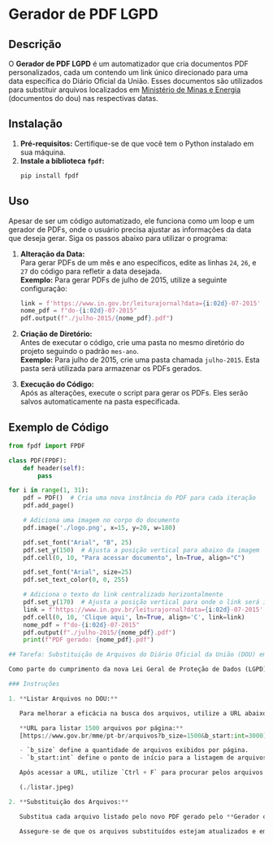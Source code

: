 # Gerador de PDF LGPD

## Descrição

O **Gerador de PDF LGPD** é um automatizador que cria documentos PDF personalizados, cada um contendo um link único direcionado para uma data específica do Diário Oficial da União. Esses documentos são utilizados para substituir arquivos localizados em [Ministério de Minas e Energia](https://www.gov.br/mme/pt-br/arquivos) (documentos do dou) nas respectivas datas.

## Instalação

1. **Pré-requisitos:** Certifique-se de que você tem o Python instalado em sua máquina.
2. **Instale a biblioteca `fpdf`:**
    ```bash
    pip install fpdf
    ```

## Uso

Apesar de ser um código automatizado, ele funciona como um loop e um gerador de PDFs, onde o usuário precisa ajustar as informações da data que deseja gerar. Siga os passos abaixo para utilizar o programa:

1. **Alteração da Data:**  
   Para gerar PDFs de um mês e ano específicos, edite as linhas `24`, `26`, e `27` do código para refletir a data desejada.  
   **Exemplo:** Para gerar PDFs de julho de 2015, utilize a seguinte configuração:
    ```python
    link = f'https://www.in.gov.br/leiturajornal?data={i:02d}-07-2015'
    nome_pdf = f"do-{i:02d}-07-2015"
    pdf.output(f"./julho-2015/{nome_pdf}.pdf")
    ```

2. **Criação de Diretório:**  
   Antes de executar o código, crie uma pasta no mesmo diretório do projeto seguindo o padrão `mes-ano`.  
   **Exemplo:** Para julho de 2015, crie uma pasta chamada `julho-2015`. Esta pasta será utilizada para armazenar os PDFs gerados.

3. **Execução do Código:**  
   Após as alterações, execute o script para gerar os PDFs. Eles serão salvos automaticamente na pasta especificada.

## Exemplo de Código

```python
from fpdf import FPDF

class PDF(FPDF):
    def header(self):
        pass  

for i in range(1, 31):
    pdf = PDF()  # Cria uma nova instância do PDF para cada iteração
    pdf.add_page()

    # Adiciona uma imagem no corpo do documento
    pdf.image('./logo.png', x=15, y=20, w=180)

    pdf.set_font("Arial", "B", 25)
    pdf.set_y(150)  # Ajusta a posição vertical para abaixo da imagem
    pdf.cell(0, 10, "Para acessar documento", ln=True, align="C")

    pdf.set_font("Arial", size=25)
    pdf.set_text_color(0, 0, 255)

    # Adiciona o texto do link centralizado horizontalmente
    pdf.set_y(170)  # Ajusta a posição vertical para onde o link será inserido
    link = f'https://www.in.gov.br/leiturajornal?data={i:02d}-07-2015'
    pdf.cell(0, 10, 'Clique aqui', ln=True, align='C', link=link)
    nome_pdf = f"do-{i:02d}-07-2015"
    pdf.output(f"./julho-2015/{nome_pdf}.pdf")
    print(f"PDF gerado: {nome_pdf}.pdf")

## Tarefa: Substituição de Arquivos do Diário Oficial da União (DOU) em Respeito à LGPD

Como parte do cumprimento da nova Lei Geral de Proteção de Dados (LGPD), é necessário substituir arquivos do Diário Oficial da União (DOU) na página do Ministério de Minas e Energia. O processo envolve a substituição de arquivos antigos por novos PDFs gerados conforme as datas especificadas.

### Instruções

1. **Listar Arquivos no DOU:**

   Para melhorar a eficácia na busca dos arquivos, utilize a URL abaixo para listar até 1500 arquivos por página. O padrão é listar apenas 20 arquivos por página, o que pode ser muito pouco considerando que existem mais de 25 mil arquivos.

   **URL para listar 1500 arquivos por página:**
   [https://www.gov.br/mme/pt-br/arquivos?b_size=1500&b_start:int=3000](https://www.gov.br/mme/pt-br/arquivos?b_size=1500&b_start:int=3000)

   - `b_size` define a quantidade de arquivos exibidos por página.
   - `b_start:int` define o ponto de início para a listagem de arquivos.

   Após acessar a URL, utilize `Ctrl + F` para procurar pelos arquivos do DOU com o padrão de nome "do-00-0000".

   (./listar.jpeg)

2. **Substituição dos Arquivos:**

   Substitua cada arquivo listado pelo novo PDF gerado pelo **Gerador de PDF LGPD**. Certifique-se de que as datas dos arquivos substituídos correspondem às datas dos PDFs gerados.

   Assegure-se de que os arquivos substituídos estejam atualizados e em conformidade com os requisitos da LGPD.
